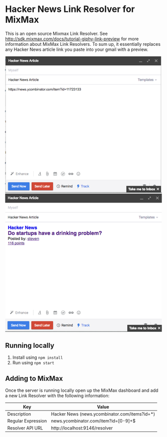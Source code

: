 # Hacker News Link Resolver for MixMax

This is an open source Mixmax Link Resolver. See http://sdk.mixmax.com/docs/tutorial-giphy-link-preview for more information about MixMax Link Resolvers. To sum up, it essentially replaces any Hacker News article link you paste into your gmail with a preview.

![Image 1](img/1.png) 
![Image 2](img/2.png)

## Running locally

1. Install using `npm install`
2. Run using `npm start`

## Adding to MixMax

Once the server is running locally open up the MixMax dashboard and add a new Link Resolver with the following information:

| Key 	             | Value                                         |
|--------------------|-----------------------------------------------|
| Description        | Hacker News (news.ycombinator.com/items?id=*) |
| Regular Expression | news\.ycombinator\.com\/item\?id=[0-9]+$      |
| Resolver API URL   | http://localhost:9146/resolver                |